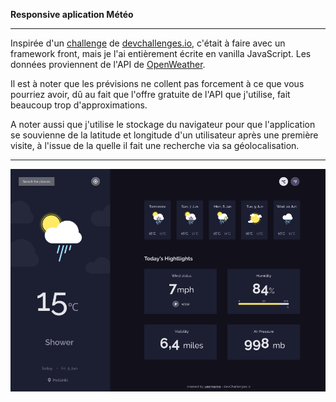 
**Responsive aplication Météo**

---

Inspirée d'un <a href ="https://devchallenges.io/challenges/mM1UIenRhK808W8qmLWv">challenge</a> de <a href="http://devchallenges.io">devchallenges.io</a>, c'était à faire avec un framework front, mais je l'ai entièrement écrite en vanilla JavaScript. Les données proviennent de l'API de <a href ="https://openweathermap.org">OpenWeather</a>. 

Il est à noter que les prévisions ne collent pas forcement à ce que vous pourriez avoir, dû au fait que l'offre gratuite de l'API que j'utilise, fait beaucoup trop d'approximations.

A noter aussi que j'utilise le stockage du navigateur pour que l'application se souvienne de la latitude et longitude d'un utilisateur après une première visite, à l'issue de la quelle il fait une recherche via sa géolocalisation.

---

<a href = "https://yousoumar.github.io/js-weather-app/"><img src = "images/screenshot.png"></img></a>
  

